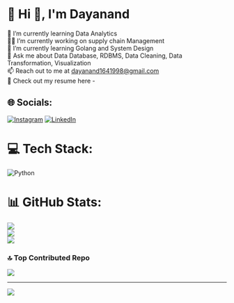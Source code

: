 # 💫 Hi 👋, I'm Dayanand
🌱 I’m currently learning Data Analytics<br>👨‍💻 I’m currently working on supply chain Management<br>🌱 I’m currently learning Golang and System Design<br>💬 Ask me about Data Database, RDBMS, Data Cleaning, Data Transformation, Visualization<br>📫 Reach out to me at dayanand1641998@gmail.com<br>📑 Check out my resume here -


## 🌐 Socials:
[![Instagram](https://img.shields.io/badge/Instagram-%23E4405F.svg?logo=Instagram&logoColor=white)](https://instagram.com/https://www.instagram.com/dayanand_98/) [![LinkedIn](https://img.shields.io/badge/LinkedIn-%230077B5.svg?logo=linkedin&logoColor=white)](https://linkedin.com/in/linkedin.com/in/dayanand-dataanalyst) 

# 💻 Tech Stack:
![Python](https://img.shields.io/badge/python-3670A0?style=flat&logo=python&logoColor=ffdd54)
# 📊 GitHub Stats:
![](https://github-readme-stats.vercel.app/api?username=daya161998&theme=dark&hide_border=false&include_all_commits=true&count_private=true)<br/>
![](https://github-readme-streak-stats.herokuapp.com/?user=daya161998&theme=dark&hide_border=false)<br/>
![](https://github-readme-stats.vercel.app/api/top-langs/?username=daya161998&theme=dark&hide_border=false&include_all_commits=true&count_private=true&layout=compact)

### 🔝 Top Contributed Repo
![](https://github-contributor-stats.vercel.app/api?username=daya161998&limit=5&theme=dark&combine_all_yearly_contributions=true)

---
[![](https://visitcount.itsvg.in/api?id=daya161998&icon=0&color=3)](https://visitcount.itsvg.in)

<!-- Proudly created with GPRM ( https://gprm.itsvg.in ) -->
